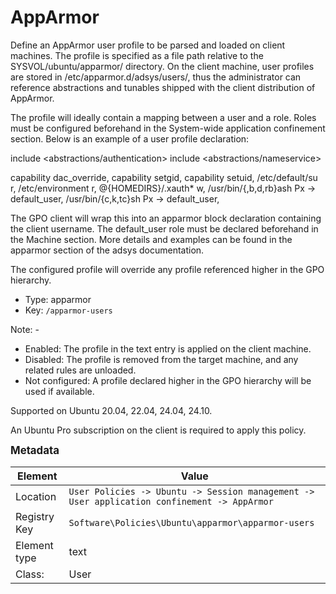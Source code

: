 # AppArmor

Define an AppArmor user profile to be parsed and loaded on client machines.
The profile is specified as a file path relative to the SYSVOL/ubuntu/apparmor/ directory.
On the client machine, user profiles are stored in /etc/apparmor.d/adsys/users/<user-name>, thus the administrator can reference abstractions and tunables shipped with the client distribution of AppArmor.

The profile will ideally contain a mapping between a user and a role. Roles must be configured beforehand in the System-wide application confinement section.
Below is an example of a user profile declaration:

  include <abstractions/authentication>
  include <abstractions/nameservice>

  capability dac_override,
  capability setgid,
  capability setuid,
  /etc/default/su r,
  /etc/environment r,
  @{HOMEDIRS}/.xauth* w,
  /usr/bin/{,b,d,rb}ash Px -> default_user,
  /usr/bin/{c,k,tc}sh Px -> default_user,

The GPO client will wrap this into an apparmor block declaration containing the client username. The default_user role must be declared beforehand in the Machine section. More details and examples can be found in the apparmor section of the adsys documentation.

The configured profile will override any profile referenced higher in the GPO hierarchy.


- Type: apparmor
- Key: `/apparmor-users`

Note: -
 * Enabled: The profile in the text entry is applied on the client machine.
 * Disabled: The profile is removed from the target machine, and any related rules are unloaded.
 * Not configured: A profile declared higher in the GPO hierarchy will be used if available.


Supported on Ubuntu 20.04, 22.04, 24.04, 24.10.

An Ubuntu Pro subscription on the client is required to apply this policy.



<span style="font-size: larger;">**Metadata**</span>

| Element      | Value            |
| ---          | ---              |
| Location     | `User Policies -> Ubuntu -> Session management -> User application confinement -> AppArmor`    |
| Registry Key | `Software\Policies\Ubuntu\apparmor\apparmor-users`         |
| Element type | text |
| Class:       | User       |
